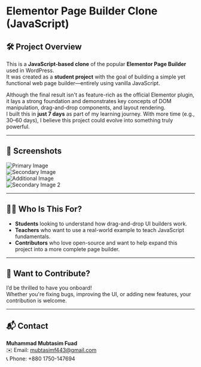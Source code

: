# Elementor Page Builder Clone (JavaScript)

## 🛠️ Project Overview

This is a **JavaScript-based clone** of the popular **Elementor Page Builder** used in WordPress.  
It was created as a **student project** with the goal of building a simple yet functional web page builder—entirely using vanilla JavaScript.

Although the final result isn't as feature-rich as the official Elementor plugin, it lays a strong foundation and demonstrates key concepts of DOM manipulation, drag-and-drop components, and layout rendering.  
I built this in **just 7 days** as part of my learning journey. With more time (e.g., 30–60 days), I believe this project could evolve into something truly powerful.

---

## 📸 Screenshots

![Primary Image](https://github.com/user-attachments/assets/1833ba91-3d62-4dff-b645-316005e93611)  
![Secondary Image](https://github.com/user-attachments/assets/0943ad97-fbd9-44f6-b83c-1aee51678476)  
![Additional Image](https://github.com/user-attachments/assets/fc75d4d5-8a77-4bd8-8c2d-620ac035fa1a)  
![Secondary Image 2](https://github.com/user-attachments/assets/6da49283-0f4b-4f3b-a0a3-d41ff4dab761)

---

## 👩‍🏫 Who Is This For?

- **Students** looking to understand how drag-and-drop UI builders work.
- **Teachers** who want to use a real-world example to teach JavaScript fundamentals.
- **Contributors** who love open-source and want to help expand this project into a more complete page builder.

---

## 🤝 Want to Contribute?

I’d be thrilled to have you onboard!  
Whether you're fixing bugs, improving the UI, or adding new features, your contribution is welcome.

---

## 📬 Contact

**Muhammad Mubtasim Fuad**  
✉️ Email: [mubtasimf443@gmail.com](mailto:mubtasimf443@gmail.com)  
📞 Phone: +880 1750-147694
